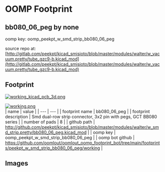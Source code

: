 # OOMP Footprint  
## bb080_06_peg  by none  
  
oomp key: oomp_peekpt_w_smd_strip_bb080_06_peg  
  
source repo at: [http://gitlab.com/peekpt/kicad_smisioto/blob/master/modules/walter/w_vacuum.pretty/tube_gzc9-b.kicad_mod](http://gitlab.com/peekpt/kicad_smisioto/blob/master/modules/walter/w_vacuum.pretty/tube_gzc9-b.kicad_mod)  
## Footprint  
  
[![working_kicad_pcb_3d.png](working_kicad_pcb_3d_600.png)](working_kicad_pcb_3d.png)  
  
[![working.png](working_600.png)](working.png)  
| name | value | 
| --- | --- | 
| footprint name | bb080_06_peg | 
| footprint description | Smd dual-row strip connector, 3x2 pin with pegs, GCT BB080 series | 
| number of pads | 8 | 
| github path | http://github.com/peekpt/kicad_smisioto/blob/master/modules/walter/w_smd_strip.pretty/bb080_06_peg.kicad_mod | 
| oomp key | oomp_peekpt_w_smd_strip_bb080_06_peg | 
| oomp bot github | https://github.com/oomlout/oomlout_oomp_footprint_bot/tree/main/footprints/peekpt_w_smd_strip_bb080_06_peg/working | 
## Images  
